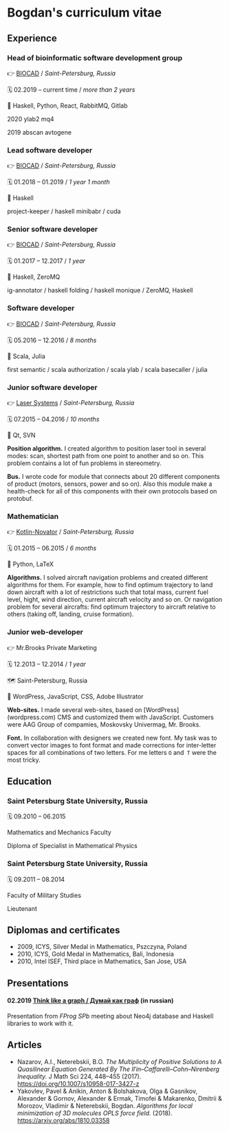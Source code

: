 # Bogdan's curriculum vitae

## Experience

### Head of bioinformatic software development group

👉 [BIOCAD](https://biocad.ru/) / *Saint-Petersburg, Russia*

🗓 02.2019 – current time / *more than 2 years*

🔧 Haskell, Python, React, RabbitMQ, Gitlab

2020
ylab2
mq4

2019
abscan
avtogene


### Lead software developer

👉 [BIOCAD](https://biocad.ru/) / *Saint-Petersburg, Russia*

🗓 01.2018 – 01.2019 / *1 year 1 month*

🔧 Haskell

project-keeper / haskell
minibabr / cuda


### Senior software developer

👉 [BIOCAD](https://biocad.ru/) / *Saint-Petersburg, Russia*

🗓 01.2017 – 12.2017 / *1 year*

🔧 Haskell, ZeroMQ

ig-annotator / haskell
folding / haskell
monique / ZeroMQ, Haskell


### Software developer

👉 [BIOCAD](https://biocad.ru/) / *Saint-Petersburg, Russia*

🗓 05.2016 – 12.2016 / *8 months*

🔧 Scala, Julia

first semantic / scala
authorization / scala
ylab / scala
basecaller / julia


### Junior software developer

👉 [Laser Systems](http://www.lsystems.ru/en/) / *Saint-Petersburg, Russia*

🗓 07.2015 – 04.2016 / *10 months*

🔧 Qt, SVN

**Position algorithm.** I created algorithm to position laser tool in several modes: scan, shortest path from one point to another and so on. This problem contains a lot of fun problems in stereometry.

**Bus.** I wrote code for module that connects about 20 different components of product (motors, sensors, power and so on). Also this module make a health-check for all of this components with their own protocols based on protobuf.


### Mathematician

👉 [Kotlin-Novator](https://www.kotlin-novator.ru/) / *Saint-Petersburg, Russia*

🗓 01.2015 – 06.2015 / *6 months*

🔧 Python, LaTeX

**Algorithms.** I solved aircraft navigation problems and created different algorithms for them.
For example, how to find optimum trajectory to land down aircraft with a lot of restrictions such that total mass, current fuel level, hight, wind direction, current aircraft velocity and so on.
Or navigation problem for several aircrafts: find optimum trajectory to aircraft relative to others (taking off, landing, cruise formation).


### Junior web-developer

👉 Mr.Brooks Private Marketing

🗓 12.2013 – 12.2014 / *1 year*

🗺 Saint-Petersburg, Russia

🔧 WordPress, JavaScript, CSS, Adobe Illustrator

**Web-sites.** I made several web-sites, based on [WordPress] (wordpress.com) CMS and customized them with JavaScript. Customers were AAG Group of compamies, Moskovsky Univermag, Mr. Brooks.

**Font.** In collaboration with designers we created new font. My task was to convert vector images to font format and made corrections for inter-letter spaces for all combinations of two letters. For me letters `O` and` T` were the most tricky.


## Education

### Saint Petersburg State University, Russia

🗓 09.2010 – 06.2015

Mathematics and Mechanics Faculty

Diploma of Specialist in Mathematical Physics

### Saint Petersburg State University, Russia

🗓 09.2011 – 08.2014

Faculty of Military Studies

Lieutenant

## Diplomas and certificates

* 2009, ICYS, Silver Medal in Mathematics, Pszczyna, Poland
* 2010, ICYS, Gold Medal in Mathematics, Bali, Indonesia
* 2010, Intel ISEF, Third place in Mathematics, San Jose, USA

## Presentations 

#### 02.2019 [Think like a graph / Думай как граф](https://youtu.be/BPB5omKK4Tc) (in russian)

Presentation from *FProg SPb* meeting about Neo4j database and Haskell libraries to work with it.

## Articles

* Nazarov, A.I., Neterebskii, B.O. *The Multiplicity of Positive Solutions to A Quasilinear Equation Generated By The Il′in–Caffarelli–Cohn–Nirenberg Inequality.* J Math Sci 224, 448–455 (2017). https://doi.org/10.1007/s10958-017-3427-z
* Yakovlev, Pavel & Anikin, Anton & Bolshakova, Olga & Gasnikov, Alexander & Gornov, Alexander & Ermak, Timofei & Makarenko, Dmitrii & Morozov, Vladimir & Neterebskii, Bogdan. *Algorithms for local minimization of 3D molecules OPLS force field.* (2018). https://arxiv.org/abs/1810.03358
